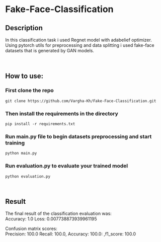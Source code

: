 # Fake-Face-Classification

## Description
In this classification task i used Regnet model with adabelief optimizer. 
Using pytorch utils for preprocessing and data splitting i used fake-face datasets that is generated by GAN models.

<br/>

## How to use:
### First clone the repo
``` git clone https://github.com/Vargha-Kh/Fake-Face-Classification.git ```

### Then install the requirements in the directory
``` pip install -r requirements.txt ```

### Run main.py file to begin datasets preprocessing and start training
``` python main.py ```

### Run evaluation.py to evaluate your trained model
``` python evaluation.py ```

<br/>

## Result 
The final result of the classification evaluation was: <br/>
Accuracy: 1.0
Loss: 0.007738873939961195

Confusion matrix scores: <br/>
Precision: 100.0 Recall: 100.0, Accuracy: 100.0: ,f1_score: 100.0

